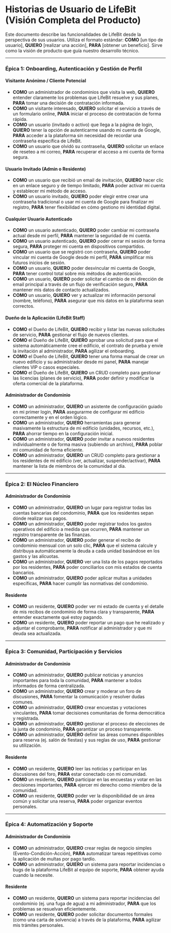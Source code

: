 # Historias de Usuario de LifeBit (Visión Completa del Producto)

Este documento describe las funcionalidades de LifeBit desde la perspectiva de sus usuarios. Utiliza el formato estándar: **COMO** [un tipo de usuario], **QUIERO** [realizar una acción], **PARA** [obtener un beneficio]. Sirve como la visión de producto que guía nuestro desarrollo técnico.

---
### **Épica 1: Onboarding, Autenticación y Gestión de Perfil**

#### **Visitante Anónimo / Cliente Potencial**
*   **COMO** un administrador de condominios que visita la web, **QUIERO** entender claramente los problemas que LifeBit resuelve y sus planes, **PARA** tomar una decisión de contratación informada.
*   **COMO** un visitante interesado, **QUIERO** solicitar el servicio a través de un formulario online, **PARA** iniciar el proceso de contratación de forma rápida.
*   **COMO** un usuario (invitado o activo) que llega a la página de login, **QUIERO** tener la opción de autenticarme usando mi cuenta de Google, **PARA** acceder a la plataforma sin necesidad de recordar una contraseña específica de LifeBit.
*   **COMO** un usuario que olvidó su contraseña, **QUIERO** solicitar un enlace de reseteo a mi correo, **PARA** recuperar el acceso a mi cuenta de forma segura.

#### **Usuario Invitado (Admin o Residente)**
*   **COMO** un usuario que recibió un email de invitación, **QUIERO** hacer clic en un enlace seguro y de tiempo limitado, **PARA** poder activar mi cuenta y establecer mi método de acceso.
*   **COMO** un usuario invitado, **QUIERO** poder elegir entre crear una contraseña tradicional o usar mi cuenta de Google para finalizar mi registro, **PARA** tener flexibilidad en cómo gestiono mi identidad digital.

#### **Cualquier Usuario Autenticado**
*   **COMO** un usuario autenticado, **QUIERO** poder cambiar mi contraseña actual desde mi perfil, **PARA** mantener la seguridad de mi cuenta.
*   **COMO** un usuario autenticado, **QUIERO** poder cerrar mi sesión de forma segura, **PARA** proteger mi cuenta en dispositivos compartidos.
*   **COMO** un usuario que se registró con contraseña, **QUIERO** poder vincular mi cuenta de Google desde mi perfil, **PARA** simplificar mis futuros inicios de sesión.
*   **COMO** un usuario, **QUIERO** poder desvincular mi cuenta de Google, **PARA** tener control total sobre mis métodos de autenticación.
*   **COMO** un usuario, **QUIERO** poder solicitar el cambio de mi dirección de email principal a través de un flujo de verificación seguro, **PARA** mantener mis datos de contacto actualizados.
*   **COMO** un usuario, **QUIERO** ver y actualizar mi información personal (nombre, teléfono), **PARA** asegurar que mis datos en la plataforma sean correctos.

#### **Dueño de la Aplicación (LifeBit Staff)**
*   **COMO** el Dueño de LifeBit, **QUIERO** recibir y listar las nuevas solicitudes de servicio, **PARA** gestionar el flujo de nuevos clientes.
*   **COMO** el Dueño de LifeBit, **QUIERO** aprobar una solicitud para que el sistema automáticamente cree el edificio, el contrato de prueba y envíe la invitación al administrador, **PARA** agilizar el onboarding.
*   **COMO** el Dueño de LifeBit, **QUIERO** tener una forma manual de crear un nuevo edificio y su administrador desde mi panel, **PARA** manejar clientes VIP o casos especiales.
*   **COMO** el Dueño de LifeBit, **QUIERO** un CRUD completo para gestionar las licencias (planes de servicio), **PARA** poder definir y modificar la oferta comercial de la plataforma.

#### **Administrador de Condominio**
*   **COMO** un administrador, **QUIERO** un asistente de configuración guiado en mi primer login, **PARA** asegurarme de configurar mi edificio correctamente y en el orden lógico.
*   **COMO** un administrador, **QUIERO** herramientas para generar masivamente la estructura de mi edificio (unidades, recursos, etc.), **PARA** ahorrar tiempo en la configuración inicial.
*   **COMO** un administrador, **QUIERO** poder invitar a nuevos residentes individualmente o de forma masiva (subiendo un archivo), **PARA** poblar mi comunidad de forma eficiente.
*   **COMO** un administrador, **QUIERO** un CRUD completo para gestionar a los residentes de mi edificio (ver, actualizar, suspender/activar), **PARA** mantener la lista de miembros de la comunidad al día.

---
### **Épica 2: El Núcleo Financiero**

#### **Administrador de Condominio**
*   **COMO** un administrador, **QUIERO** un lugar para registrar todas las cuentas bancarias del condominio, **PARA** que los residentes sepan dónde realizar sus pagos.
*   **COMO** un administrador, **QUIERO** poder registrar todos los gastos operativos del edificio a medida que ocurren, **PARA** mantener un registro transparente de las finanzas.
*   **COMO** un administrador, **QUIERO** poder generar el recibo de condominio mensual con un solo clic, **PARA** que el sistema calcule y distribuya automáticamente la deuda a cada unidad basándose en los gastos y las alícuotas.
*   **COMO** un administrador, **QUIERO** ver una lista de los pagos reportados por los residentes, **PARA** poder conciliarlos con mis estados de cuenta bancarios.
*   **COMO** un administrador, **QUIERO** poder aplicar multas a unidades específicas, **PARA** hacer cumplir las normativas del condominio.

#### **Residente**
*   **COMO** un residente, **QUIERO** poder ver mi estado de cuenta y el detalle de mis recibos de condominio de forma clara y transparente, **PARA** entender exactamente qué estoy pagando.
*   **COMO** un residente, **QUIERO** poder reportar un pago que he realizado y adjuntar el comprobante, **PARA** notificar al administrador y que mi deuda sea actualizada.

---
### **Épica 3: Comunidad, Participación y Servicios**

#### **Administrador de Condominio**
*   **COMO** un administrador, **QUIERO** publicar noticias y anuncios importantes para toda la comunidad, **PARA** mantener a todos informados de forma centralizada.
*   **COMO** un administrador, **QUIERO** crear y moderar un foro de discusiones, **PARA** fomentar la comunicación y resolver dudas comunes.
*   **COMO** un administrador, **QUIERO** crear encuestas y votaciones vinculantes, **PARA** tomar decisiones comunitarias de forma democrática y registrada.
*   **COMO** un administrador, **QUIERO** gestionar el proceso de elecciones de la junta de condominio, **PARA** garantizar un proceso transparente.
*   **COMO** un administrador, **QUIERO** definir las áreas comunes disponibles para reserva (ej. salón de fiestas) y sus reglas de uso, **PARA** gestionar su utilización.

#### **Residente**
*   **COMO** un residente, **QUIERO** leer las noticias y participar en las discusiones del foro, **PARA** estar conectado con mi comunidad.
*   **COMO** un residente, **QUIERO** participar en las encuestas y votar en las decisiones importantes, **PARA** ejercer mi derecho como miembro de la comunidad.
*   **COMO** un residente, **QUIERO** poder ver la disponibilidad de un área común y solicitar una reserva, **PARA** poder organizar eventos personales.

---
### **Épica 4: Automatización y Soporte**

#### **Administrador de Condominio**
*   **COMO** un administrador, **QUIERO** crear reglas de negocio simples (Evento-Condición-Acción), **PARA** automatizar tareas repetitivas como la aplicación de multas por pago tardío.
*   **COMO** un administrador, **QUIERO** un sistema para reportar incidencias o bugs de la plataforma LifeBit al equipo de soporte, **PARA** obtener ayuda cuando la necesite.

#### **Residente**
*   **COMO** un residente, **QUIERO** un sistema para reportar incidencias del condominio (ej. una fuga de agua) a mi administrador, **PARA** que los problemas se resuelvan eficientemente.
*   **COMO** un residente, **QUIERO** poder solicitar documentos formales (como una carta de solvencia) a través de la plataforma, **PARA** agilizar mis trámites personales.
